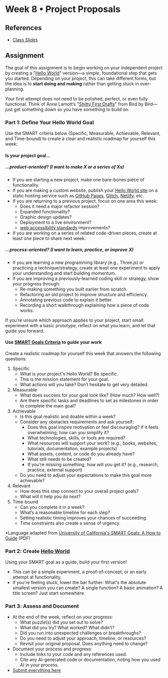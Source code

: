 # Week 8 • Project Proposals

## References

- [Class
  Slides](https://drive.google.com/drive/u/1/folders/1HC5g1BO8moptbtgz-JwVVv9DldnW3Q_U)

## Assignment

The goal of this assignment is to begin working on your independent project by creating a "[Hello
World](https://en.wikipedia.org/wiki/%22Hello,_World!%22_program)" version—a simple, foundational step that gets you started. Depending on your project, this can take different forms, but the idea is to **start doing and making** rather than getting stuck in over-planning.

Your first attempt does not need to be polished, perfect, or even fully functional. Think of Anne Lamott’s "[Shitty First
Drafts](https://wrd.as.uky.edu/sites/default/files/1-Shitty%20First%20Drafts.pdf)" from Bird by Bird—just get something down so you have something to build on.

### Part 1: Define Your Hello World Goal

Use the SMART criteria below (Specific, Measurable, Achievable, Relevant, and Time-bound) to create a clear and realistic roadmap for yourself this week:

#### Is your project goal…

##### ...product-oriented? (I want to make X or a series of Xs)

- If you are starting a new project, make one bare-bones piece of functionality.
- If you are making a custom website, publish your [Hello World
  site](https://ellennicklesdemo.github.io/helloworld/) on a static hosting
  service such as [GitHub
  Pages](https://github.com/ellennickles/code-your-way-s24/blob/main/version-control-guides/tips-and-tricks.md#github-pages),
  [Glitch](https://glitch.com/), [Netlify](https://www.netlify.com/), etc.
- If you are returning to a previous project, focus on one area this week:
  - Does it need a major refactor session?
  - Expanded functionality?
  - Graphic design updates?
  - Deployment to a live environment?
  - [web accessibility
  standards](https://developer.mozilla.org/en-US/docs/Web/Accessibility)
  improvements?
- If you are working on a series of related code-driven pieces, create at least
  one piece to share next week.

##### ...process-oriented? (I want to learn, practice, or improve X)

- If you are learning a new programming library (e.g., Three.js) or practicing a
  technique/strategy, create at least one experiment to apply your understanding
  and start building momentum.
- If you are improving a previously-learned coding skill or strategy, show your
  progress through:
  - Re-making something you built earlier from scratch.
  - Refactoring an old project to improve structure and efficiency.
  - Annotating previous code to explain it better.
  - Recording a short walkthrough explaining how a piece of code works.

If you’re unsure which approach applies to your project, start small: experiment with a basic prototype, reflect on what you learn, and let that guide you forward.

#### Use [SMART Goals Criteria](https://en.wikipedia.org/wiki/SMART_criteria) to guide your work

Create a realistic roadmap for yourself this week that answers the following questions:

1. Specific
    - What is your project's Hello World? Be specific.
    - This is the mission statement for your goal.
    - What actions will you take? Don’t hesitate to get very detailed.
2. Measurable
    - What does success for your goal look like? (How much? How well?)
    - Are there specific tasks and deadlines to set as milestones in order to
      complete the main goal?
3. Achievable
   - Is this goal realistic and doable within a week?
   - Consider any obstacles requirements and ask yourself:
     - Does this goal inspire motivation or feel discouraging? If it feels
       overwhelming, how can you simplify it?
     - What technologies, skills, or tools are required?
     - What resources will support your work? (e.g., books, websites, tutorials,
       documentation, example projects)
     - What assets, content, or code do you already have?
     - What still needs to be created?
     - If you’re missing something, how will you get it? (e.g., research,
       practice, external support)
   - Do you need to adjust your expectations to make this goal more achievable?
4. Relevant
    - How does this step connect to your overall project goals?
    - What will it help you do next?
5. Time-bound
    - Can you complete it in a week?
    - What’s a reasonable timeline for each step?
    - Setting realistic timing improves your chances of succeeding.
    - Time constraints also create a sense of urgency.

*Language adapted from [University of California's SMART Goals: A How to
Guide](https://www.ucop.edu/local-human-resources/_files/performance-appraisal/How%20to%20write%20SMART%20Goals%20v2.pdf) (PDF)

### Part 2: Create [Hello World](https://ellennicklesdemo.github.io/helloworld/)

Using your SMART goal as a guide, build your first version!

- This can be a simple experiment, a proof-of-concept, or an early attempt at
  functionality.
- If you're feeling stuck, lower the bar further: What's the absolute smallest
  version you can create? A single function? A basic animation? A title screen?
  Just start somewhere.

### Part 3: Assess and Document

- At the end of the week, reflect on your progress:
  - What puzzle(s) did you set out to solve?
  - What did you try? What worked? What didn’t?
  - Did you run into unexpected challenges or breakthroughs?
  - Do you need to adjust your approach, timeline, or resources?
  - Revisit your original proposal. Does anything need to change?
- Document your process and progress:
  - Include links to your code and any references used.
  - Cite any AI-generated code or documentation, noting how you used AI in your
    process.
- [Submit everything here](https://forms.gle/CJZMpMpTeDxpvWv18)
